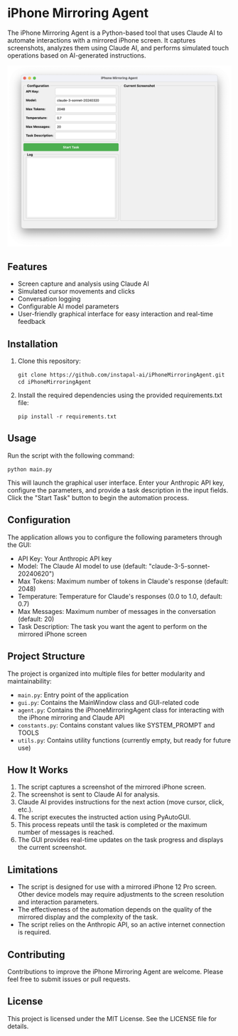 # iPhone Mirroring Agent

The iPhone Mirroring Agent is a Python-based tool that uses Claude AI to automate interactions with a mirrored iPhone screen. It captures screenshots, analyzes them using Claude AI, and performs simulated touch operations based on AI-generated instructions.

![iPhone Mirroring Agent Screenshot](Screenshot.png)

## Features

- Screen capture and analysis using Claude AI
- Simulated cursor movements and clicks
- Conversation logging
- Configurable AI model parameters
- User-friendly graphical interface for easy interaction and real-time feedback

## Installation

1. Clone this repository:
   ```
   git clone https://github.com/instapal-ai/iPhoneMirroringAgent.git
   cd iPhoneMirroringAgent
   ```

2. Install the required dependencies using the provided requirements.txt file:
   ```
   pip install -r requirements.txt
   ```

## Usage

Run the script with the following command:

```
python main.py
```

This will launch the graphical user interface. Enter your Anthropic API key, configure the parameters, and provide a task description in the input fields. Click the "Start Task" button to begin the automation process.

## Configuration

The application allows you to configure the following parameters through the GUI:

- API Key: Your Anthropic API key
- Model: The Claude AI model to use (default: "claude-3-5-sonnet-20240620")
- Max Tokens: Maximum number of tokens in Claude's response (default: 2048)
- Temperature: Temperature for Claude's responses (0.0 to 1.0, default: 0.7)
- Max Messages: Maximum number of messages in the conversation (default: 20)
- Task Description: The task you want the agent to perform on the mirrored iPhone screen

## Project Structure

The project is organized into multiple files for better modularity and maintainability:

- `main.py`: Entry point of the application
- `gui.py`: Contains the MainWindow class and GUI-related code
- `agent.py`: Contains the iPhoneMirroringAgent class for interacting with the iPhone mirroring and Claude API
- `constants.py`: Contains constant values like SYSTEM_PROMPT and TOOLS
- `utils.py`: Contains utility functions (currently empty, but ready for future use)

## How It Works

1. The script captures a screenshot of the mirrored iPhone screen.
2. The screenshot is sent to Claude AI for analysis.
3. Claude AI provides instructions for the next action (move cursor, click, etc.).
4. The script executes the instructed action using PyAutoGUI.
5. This process repeats until the task is completed or the maximum number of messages is reached.
6. The GUI provides real-time updates on the task progress and displays the current screenshot.

## Limitations

- The script is designed for use with a mirrored iPhone 12 Pro screen. Other device models may require adjustments to the screen resolution and interaction parameters.
- The effectiveness of the automation depends on the quality of the mirrored display and the complexity of the task.
- The script relies on the Anthropic API, so an active internet connection is required.

## Contributing

Contributions to improve the iPhone Mirroring Agent are welcome. Please feel free to submit issues or pull requests.

## License

This project is licensed under the MIT License. See the LICENSE file for details.